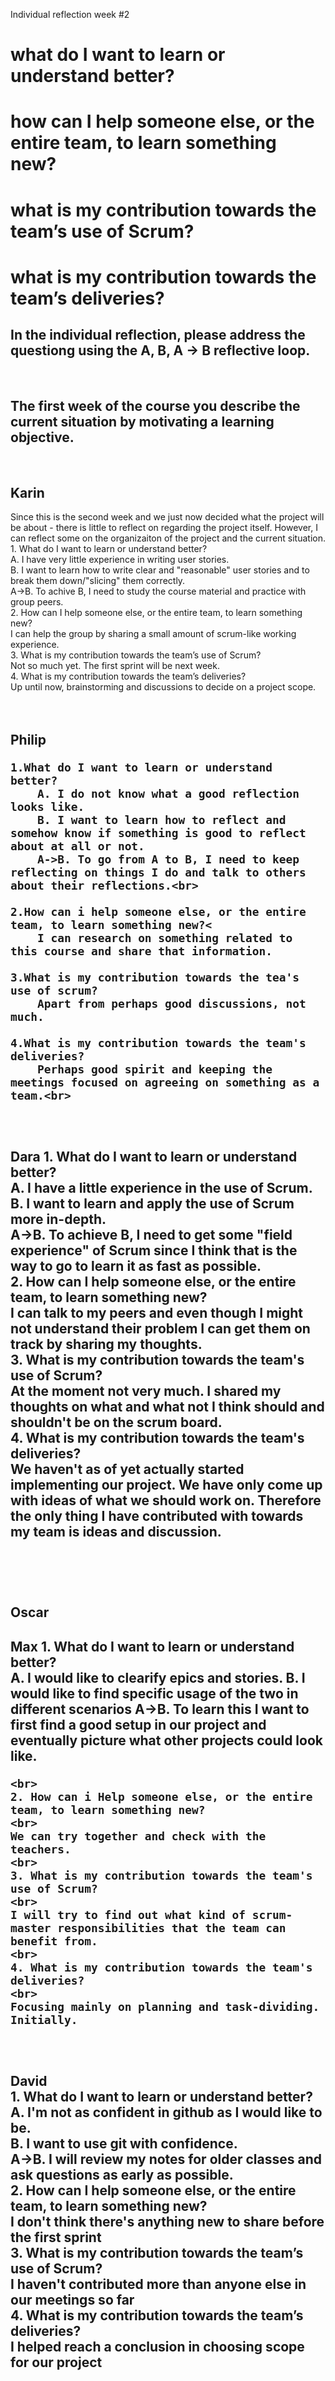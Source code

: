 Individual reflection week #2


<h1>what do I want to learn or understand better?</h>
<h1>how can I help someone else, or the entire team, to learn something new?</h>
<h1>what is my contribution towards the team’s use of Scrum?</h>
<h1>what is my contribution towards the team’s deliveries?</h>
<br>
<h2>In the individual reflection, please address the questiong using the A, B, A -> B reflective loop.</h2>
<br>
<h2>The first week of the course you describe the current situation by motivating a learning objective.</h2>
<br>
<h2>Karin</h2> 
    Since this is the second week and we just now decided what the project will be about - there is little to reflect on regarding the project itself. However, I can reflect some on the organizaiton of the project and the current situation. <br>
    1. What do I want to learn or understand better?<br>
        A. I have very little experience in writing user stories.<br>
        B. I want to learn how to write clear and "reasonable" user stories and to break them down/"slicing" them correctly.<br>
        A->B. To achive B, I need to study the course material and practice with group peers.<br>
    2. How can I help someone else, or the entire team, to learn something new?<br>
        I can help the group by sharing a small amount of scrum-like working experience.<br>
    3. What is my contribution towards the team’s use of Scrum?<br>
        Not so much yet. The first sprint will be next week.<br>
    4. What is my contribution towards the team’s deliveries?<br>
        Up until now, brainstorming and discussions to decide on a project scope.<br>
<br>
<br>
<h2>Philip</h>

    1.What do I want to learn or understand better?
        A. I do not know what a good reflection looks like.
        B. I want to learn how to reflect and somehow know if something is good to reflect about at all or not.
        A->B. To go from A to B, I need to keep reflecting on things I do and talk to others about their reflections.<br>
        
    2.How can i help someone else, or the entire team, to learn something new?<
        I can research on something related to this course and share that information.
        
    3.What is my contribution towards the tea's use of scrum?
        Apart from perhaps good discussions, not much.
        
    4.What is my contribution towards the team's deliveries?
        Perhaps good spirit and keeping the meetings focused on agreeing on something as a team.<br>
<br>
<h2>Dara</h>
    1. What do I want to learn or understand better?<br>
        A. I have a little experience in the use of Scrum.<br>
        B. I want to learn and apply the use of Scrum more in-depth.<br>
        A->B. To achieve B, I need to get some "field experience" of Scrum since I think that is the way to go to learn it as fast as possible. <br>
        2. How can I help someone else, or the entire team, to learn something new?<br>
            I can talk to my peers and even though I might not understand their problem I can get them on track by sharing my thoughts.<br>
        3. What is my contribution towards the team's use of Scrum?<br>
            At the moment not very much. I shared my thoughts on what and what not I think should and shouldn't be on the scrum board.<br>
        4. What is my contribution towards the team's deliveries?<br>
            We haven't as of yet actually started implementing our project. We have only come up with ideas of what we should work on. Therefore the only thing I have contributed with towards my team is ideas and discussion.<br>
<br>
<br>
            
<br>
<h2>Oscar</h>
<br>
<h2>Max</h>
	1. What do I want to learn or understand better?
	<br>
	A. I would like to clearify epics and stories.
	B. I would like to find specific usage of the two in different scenarios
	A->B. To learn this I want to first find a good setup in our project and eventually picture what other projects could look like.

	<br>
	2. How can i Help someone else, or the entire team, to learn something new?
	<br>
	We can try together and check with the teachers.
	<br>
	3. What is my contribution towards the team's use of Scrum?
	<br>
	I will try to find out what kind of scrum-master responsibilities that the team can benefit from.
	<br>
	4. What is my contribution towards the team's deliveries?
	<br>
	Focusing mainly on planning and task-dividing. Initially.
	
<br>
<h2>David</h><br>
    1. What do I want to learn or understand better?<br>
        A. I'm not as confident in github as I would like to be.<br>
	B. I want to use git with confidence. <br>
	A->B. I will review my notes for older classes and ask questions as early as possible.<br>
    2. How can I help someone else, or the entire team, to learn something new?<br>
        I don't think there's anything new to share before the first sprint<br>
    3. What is my contribution towards the team’s use of Scrum?<br>
        I haven't contributed more than anyone else in our meetings so far<br>
    4. What is my contribution towards the team’s deliveries?<br>
        I helped reach a conclusion in choosing scope for our project<br>
<br>

